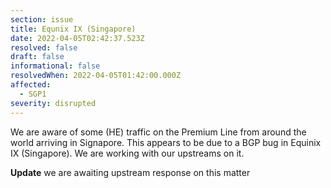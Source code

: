 ```yaml
---
section: issue
title: Equnix IX (Singapore)
date: 2022-04-05T02:42:37.523Z
resolved: false
draft: false
informational: false
resolvedWhen: 2022-04-05T01:42:00.000Z
affected:
  - SGP1
severity: disrupted
---
```

We are aware of some (HE) traffic on the Premium Line from around the world arriving in Signapore. This appears to be due to a BGP bug in Equinix IX (Singapore). We are working with our upstreams on it.

**Update** we are awaiting upstream response on this matter